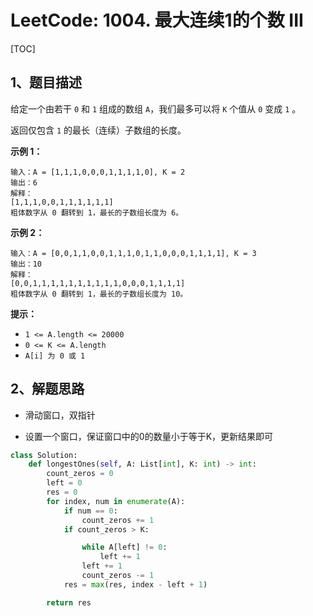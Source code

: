 # LeetCode: 1004. 最大连续1的个数 III

[TOC]

## 1、题目描述

给定一个由若干 `0` 和 `1` 组成的数组 `A`，我们最多可以将 `K` 个值从 `0` 变成 `1` 。

返回仅包含 `1` 的最长（连续）子数组的长度。

 

**示例 1：**

```
输入：A = [1,1,1,0,0,0,1,1,1,1,0], K = 2
输出：6
解释： 
[1,1,1,0,0,1,1,1,1,1,1]
粗体数字从 0 翻转到 1，最长的子数组长度为 6。
```


**示例 2：**

```
输入：A = [0,0,1,1,0,0,1,1,1,0,1,1,0,0,0,1,1,1,1], K = 3
输出：10
解释：
[0,0,1,1,1,1,1,1,1,1,1,1,0,0,0,1,1,1,1]
粗体数字从 0 翻转到 1，最长的子数组长度为 10。
```

**提示：**

- `1 <= A.length <= 20000`
- `0 <= K <= A.length`
- `A[i] 为 0 或 1` 



## 2、解题思路

- 滑动窗口，双指针

- 设置一个窗口，保证窗口中的0的数量小于等于K，更新结果即可



```python
class Solution:
    def longestOnes(self, A: List[int], K: int) -> int:
        count_zeros = 0
        left = 0
        res = 0
        for index, num in enumerate(A):
            if num == 0:
                count_zeros += 1
            if count_zeros > K:

                while A[left] != 0:
                    left += 1
                left += 1
                count_zeros -= 1
            res = max(res, index - left + 1)

        return res
```

